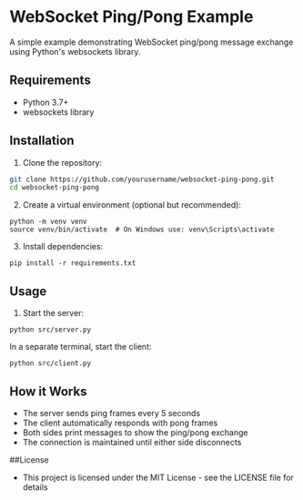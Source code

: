 # WebSocket Ping/Pong Example

A simple example demonstrating WebSocket ping/pong message exchange using Python's websockets library.

## Requirements
- Python 3.7+
- websockets library

## Installation

1. Clone the repository:
```bash
git clone https://github.com/yourusername/websocket-ping-pong.git
cd websocket-ping-pong
```
     
2. Create a virtual environment (optional but recommended):
```    
python -m venv venv
source venv/bin/activate  # On Windows use: venv\Scripts\activate
```
     
3. Install dependencies:
    
```
pip install -r requirements.txt
```
     
## Usage

1. Start the server:

```
python src/server.py
```
        
In a separate terminal, start the client:

```
python src/client.py
```
     
## How it Works

- The server sends ping frames every 5 seconds
- The client automatically responds with pong frames
- Both sides print messages to show the ping/pong exchange
- The connection is maintained until either side disconnects

##License

- This project is licensed under the MIT License - see the LICENSE file for details
